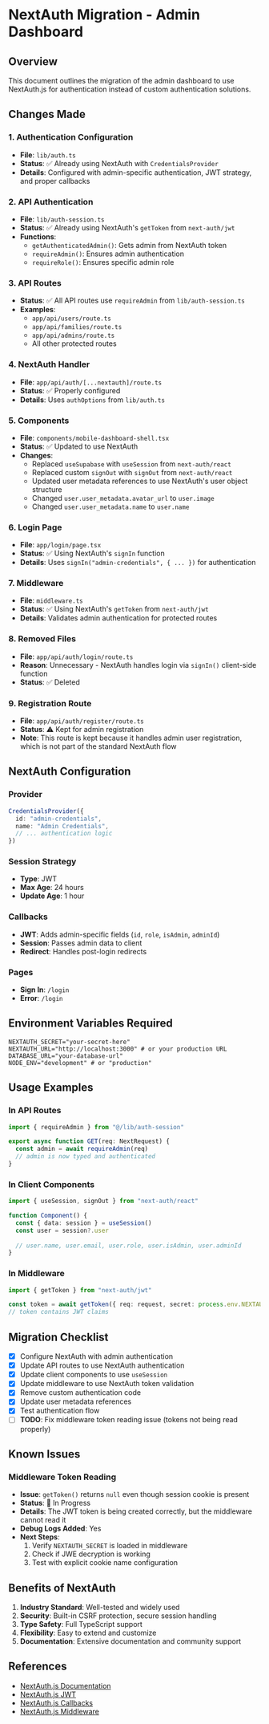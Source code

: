 # NextAuth Migration - Admin Dashboard

## Overview
This document outlines the migration of the admin dashboard to use NextAuth.js for authentication instead of custom authentication solutions.

## Changes Made

### 1. Authentication Configuration
- **File**: `lib/auth.ts`
- **Status**: ✅ Already using NextAuth with `CredentialsProvider`
- **Details**: Configured with admin-specific authentication, JWT strategy, and proper callbacks

### 2. API Authentication
- **File**: `lib/auth-session.ts`
- **Status**: ✅ Already using NextAuth's `getToken` from `next-auth/jwt`
- **Functions**:
  - `getAuthenticatedAdmin()`: Gets admin from NextAuth token
  - `requireAdmin()`: Ensures admin authentication
  - `requireRole()`: Ensures specific admin role

### 3. API Routes
- **Status**: ✅ All API routes use `requireAdmin` from `lib/auth-session.ts`
- **Examples**:
  - `app/api/users/route.ts`
  - `app/api/families/route.ts`
  - `app/api/admins/route.ts`
  - All other protected routes

### 4. NextAuth Handler
- **File**: `app/api/auth/[...nextauth]/route.ts`
- **Status**: ✅ Properly configured
- **Details**: Uses `authOptions` from `lib/auth.ts`

### 5. Components
- **File**: `components/mobile-dashboard-shell.tsx`
- **Status**: ✅ Updated to use NextAuth
- **Changes**:
  - Replaced `useSupabase` with `useSession` from `next-auth/react`
  - Replaced custom `signOut` with `signOut` from `next-auth/react`
  - Updated user metadata references to use NextAuth's user object structure
  - Changed `user.user_metadata.avatar_url` to `user.image`
  - Changed `user.user_metadata.name` to `user.name`

### 6. Login Page
- **File**: `app/login/page.tsx`
- **Status**: ✅ Using NextAuth's `signIn` function
- **Details**: Uses `signIn("admin-credentials", { ... })` for authentication

### 7. Middleware
- **File**: `middleware.ts`
- **Status**: ✅ Using NextAuth's `getToken` from `next-auth/jwt`
- **Details**: Validates admin authentication for protected routes

### 8. Removed Files
- **File**: `app/api/auth/login/route.ts`
- **Reason**: Unnecessary - NextAuth handles login via `signIn()` client-side function
- **Status**: ✅ Deleted

### 9. Registration Route
- **File**: `app/api/auth/register/route.ts`
- **Status**: ⚠️ Kept for admin registration
- **Note**: This route is kept because it handles admin user registration, which is not part of the standard NextAuth flow

## NextAuth Configuration

### Provider
```typescript
CredentialsProvider({
  id: "admin-credentials",
  name: "Admin Credentials",
  // ... authentication logic
})
```

### Session Strategy
- **Type**: JWT
- **Max Age**: 24 hours
- **Update Age**: 1 hour

### Callbacks
- **JWT**: Adds admin-specific fields (`id`, `role`, `isAdmin`, `adminId`)
- **Session**: Passes admin data to client
- **Redirect**: Handles post-login redirects

### Pages
- **Sign In**: `/login`
- **Error**: `/login`

## Environment Variables Required

```env
NEXTAUTH_SECRET="your-secret-here"
NEXTAUTH_URL="http://localhost:3000" # or your production URL
DATABASE_URL="your-database-url"
NODE_ENV="development" # or "production"
```

## Usage Examples

### In API Routes
```typescript
import { requireAdmin } from "@/lib/auth-session"

export async function GET(req: NextRequest) {
  const admin = await requireAdmin(req)
  // admin is now typed and authenticated
}
```

### In Client Components
```typescript
import { useSession, signOut } from "next-auth/react"

function Component() {
  const { data: session } = useSession()
  const user = session?.user
  
  // user.name, user.email, user.role, user.isAdmin, user.adminId
}
```

### In Middleware
```typescript
import { getToken } from "next-auth/jwt"

const token = await getToken({ req: request, secret: process.env.NEXTAUTH_SECRET })
// token contains JWT claims
```

## Migration Checklist

- [x] Configure NextAuth with admin authentication
- [x] Update API routes to use NextAuth authentication
- [x] Update client components to use `useSession`
- [x] Update middleware to use NextAuth token validation
- [x] Remove custom authentication code
- [x] Update user metadata references
- [x] Test authentication flow
- [ ] **TODO**: Fix middleware token reading issue (tokens not being read properly)

## Known Issues

### Middleware Token Reading
- **Issue**: `getToken()` returns `null` even though session cookie is present
- **Status**: 🔴 In Progress
- **Details**: The JWT token is being created correctly, but the middleware cannot read it
- **Debug Logs Added**: Yes
- **Next Steps**: 
  1. Verify `NEXTAUTH_SECRET` is loaded in middleware
  2. Check if JWE decryption is working
  3. Test with explicit cookie name configuration

## Benefits of NextAuth

1. **Industry Standard**: Well-tested and widely used
2. **Security**: Built-in CSRF protection, secure session handling
3. **Type Safety**: Full TypeScript support
4. **Flexibility**: Easy to extend and customize
5. **Documentation**: Extensive documentation and community support

## References

- [NextAuth.js Documentation](https://next-auth.js.org/)
- [NextAuth.js JWT](https://next-auth.js.org/configuration/options#jwt)
- [NextAuth.js Callbacks](https://next-auth.js.org/configuration/callbacks)
- [NextAuth.js Middleware](https://next-auth.js.org/configuration/nextjs#middleware)

